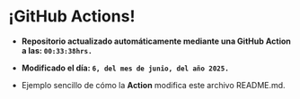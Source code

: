 # ¡GitHub Actions!
* **Repositorio actualizado automáticamente mediante una GitHub Action a las: `00:33:38hrs.`**
* **Modificado el día: `6, del mes de junio, del año 2025.`**

* Ejemplo sencillo de cómo la **Action** modifica este archivo README.md.
